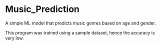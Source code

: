 # Music_Prediction
A simple ML model that predicts music genres based on age and gender.

This program was trained using a sample dataset, hence the accuracy is very low.

